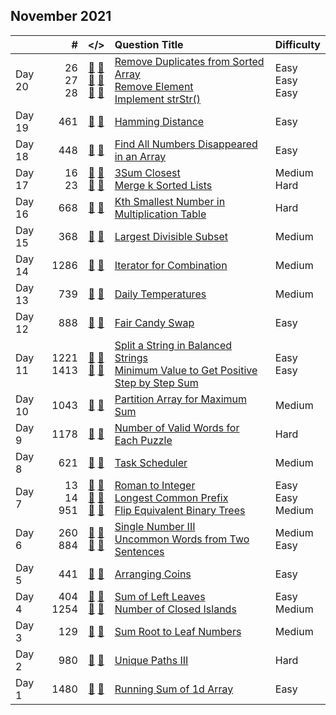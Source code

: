 ## November 2021

||#|</>|Question Title|Difficulty|
|:--|--:|:-:|:--|:--|
|Day 20|26<br>27<br>28|[📎](../src/q_1_50/q0026.hpp) [📝](../src/q_1_50/q0026_unittest.hpp)<br>[📎](../src/q_1_50/q0027.hpp) [📝](../src/q_1_50/q0027_unittest.hpp)<br>[📎](../src/q_1_50/q0028.hpp) [📝](../src/q_1_50/q0028_unittest.hpp)|[Remove Duplicates from Sorted Array](https://leetcode.com/problems/remove-duplicates-from-sorted-array/)<br>[Remove Element](https://leetcode.com/problems/remove-element/)<br>[Implement strStr()](https://leetcode.com/problems/implement-strstr/)|Easy<br>Easy<br>Easy|
|Day 19|461|[📎](../src/q_451_500/q0461.hpp) [📝](../src/q_451_500/q0461_unittest.hpp)|[Hamming Distance](https://leetcode.com/problems/hamming-distance/)|Easy|
|Day 18|448|[📎](../src/q_401_450/q0448.hpp) [📝](../src/q_401_450/q0448_unittest.hpp)|[Find All Numbers Disappeared in an Array](https://leetcode.com/problems/find-all-numbers-disappeared-in-an-array/)|Easy|
|Day 17|16<br>23|[📎](../src/q_1_50/q0016.hpp) [📝](../src/q_1_50/q0016_unittest.hpp)<br>[📎](../src/q_1_50/q0023.hpp) [📝](../src/q_1_50/q0023_unittest.hpp)|[3Sum Closest](https://leetcode.com/problems/3sum-closest/)<br>[Merge k Sorted Lists](https://leetcode.com/problems/merge-k-sorted-lists/)|Medium<br>Hard|
|Day 16|668|[📎](../src/q_651_700/q0668.hpp) [📝](../src/q_651_700/q0668_unittest.hpp)|[Kth Smallest Number in Multiplication Table](https://leetcode.com/problems/kth-smallest-number-in-multiplication-table/)|Hard|
|Day 15|368|[📎](../src/q_351_400/q0368.hpp) [📝](../src/q_351_400/q0368_unittest.hpp)|[Largest Divisible Subset](https://leetcode.com/problems/largest-divisible-subset/)|Medium|
|Day 14|1286|[📎](../src/q_1251_1300/q1286.hpp) [📝](../src/q_1251_1300/q1286_unittest.hpp)|[Iterator for Combination](https://leetcode.com/problems/iterator-for-combination/)|Medium|
|Day 13|739|[📎](../src/q_701_750/q0739.hpp) [📝](../src/q_701_750/q0739_unittest.hpp)|[Daily Temperatures](https://leetcode.com/problems/daily-temperatures/)|Medium|
|Day 12|888|[📎](../src/q_851_900/q0888.hpp) [📝](../src/q_851_900/q0888_unittest.hpp)|[Fair Candy Swap](https://leetcode.com/problems/fair-candy-swap/)|Easy|
|Day 11|1221<br>1413|[📎](../src/q_1201_1250/q1221.hpp) [📝](../src/q_1201_1250/q1221_unittest.hpp)<br>[📎](../src/q_1401_1450/q1413.hpp) [📝](../src/q_1401_1450/q1413_unittest.hpp)|[Split a String in Balanced Strings](https://leetcode.com/problems/split-a-string-in-balanced-strings/)<br>[Minimum Value to Get Positive Step by Step Sum](https://leetcode.com/problems/minimum-value-to-get-positive-step-by-step-sum/)|Easy<br>Easy|
|Day 10|1043|[📎](../src/q_1001_1050/q1043.hpp) [📝](../src/q_1001_1050/q1043_unittest.hpp)|[Partition Array for Maximum Sum](https://leetcode.com/problems/partition-array-for-maximum-sum/)|Medium|
|Day 9|1178|[📎](../src/q_1151_1200/q1178.hpp) [📝](../src/q_1151_1200/q1178_unittest.hpp)|[Number of Valid Words for Each Puzzle](https://leetcode.com/problems/number-of-valid-words-for-each-puzzle/)|Hard|
|Day 8|621|[📎](../src/q_601_650/q0621.hpp) [📝](../src/q_601_650/q0621_unittest.hpp)|[Task Scheduler](https://leetcode.com/problems/task-scheduler/)|Medium|
|Day 7|13<br>14<br>951|[📎](../src/q_1_50/q0013.hpp) [📝](../src/q_1_50/q0013_unittest.hpp)<br>[📎](../src/q_1_50/q0014.hpp) [📝](../src/q_1_50/q0014_unittest.hpp)<br>[📎](../src/q_951_1000/q0951.hpp) [📝](../src/q_951_1000/q0951_unittest.hpp)|[Roman to Integer](https://leetcode.com/problems/roman-to-integer/)<br>[Longest Common Prefix](https://leetcode.com/problems/longest-common-prefix/)<br>[Flip Equivalent Binary Trees](https://leetcode.com/problems/flip-equivalent-binary-trees/)|Easy<br>Easy<br>Medium|
|Day 6|260<br>884|[📎](../src/q_251_300/q0260.hpp) [📝](../src/q_251_300/q0260_unittest.hpp)<br>[📎](../src/q_851_900/q0884.hpp) [📝](../src/q_851_900/q0884_unittest.hpp)|[Single Number III](https://leetcode.com/problems/single-number-iii/)<br>[Uncommon Words from Two Sentences](https://leetcode.com/problems/uncommon-words-from-two-sentences/)|Medium<br>Easy|
|Day 5|441|[📎](../src/q_401_450/q0441.hpp) [📝](../src/q_401_450/q0441_unittest.hpp)|[Arranging Coins](https://leetcode.com/problems/arranging-coins/)|Easy|
|Day 4|404<br>1254|[📎](../src/q_401_450/q0404.hpp) [📝](../src/q_401_450/q0404_unittest.hpp)<br>[📎](../src/q_1251_1300/q1254.hpp) [📝](../src/q_1251_1300/q1254_unittest.hpp)|[Sum of Left Leaves](https://leetcode.com/problems/sum-of-left-leaves/)<br>[Number of Closed Islands](https://leetcode.com/problems/number-of-closed-islands/)|Easy<br>Medium|
|Day 3|129|[📎](../src/q_101_150/q0129.hpp) [📝](../src/q_101_150/q0129_unittest.hpp)|[Sum Root to Leaf Numbers](https://leetcode.com/problems/sum-root-to-leaf-numbers/)|Medium|
|Day 2|980|[📎](../src/q_951_1000/q0980.hpp) [📝](../src/q_951_1000/q0980_unittest.hpp)|[Unique Paths III](https://leetcode.com/problems/unique-paths-iii/)|Hard|
|Day 1|1480|[📎](../src/q_1451_1500/q1480.hpp) [📝](../src/q_1451_1500/q1480_unittest.hpp)|[Running Sum of 1d Array](https://leetcode.com/problems/running-sum-of-1d-array/)|Easy|

